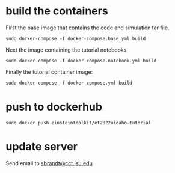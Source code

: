 # build the containers

First the base image that contains the code and simulation tar file.

```
sudo docker-compose -f docker-compose.base.yml build
```

Next the image containing the tutorial notebooks

```
sudo docker-compose -f docker-compose.notebook.yml build
```

Finally the tutorial container image:

```
sudo docker-compose -f docker-compose.yml build
```

# push to dockerhub

```
sudo docker push einsteintoolkit/et2022uidaho-tutorial
```

# update server

Send email to sbrandt@cct.lsu.edu
